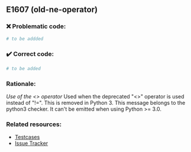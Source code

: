 ## E1607 (old-ne-operator)

### :x: Problematic code:

```python
# to be addded
```

### :heavy_check_mark: Correct code:

```python
# to be added
```

### Rationale:

 *Use of the <> operator*
  Used when the deprecated "<>" operator is used instead of "!=". This is
  removed in Python 3. This message belongs to the python3 checker. It can't be
  emitted when using Python >= 3.0.



### Related resources:

- [Testcases](#)
- [Issue Tracker](https://github.com/PyCQA/pylint/issues?q=is%3Aissue+%22old-ne-operator%22+OR+%22E1607%22)
